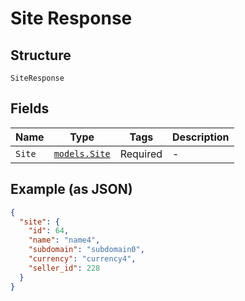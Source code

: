 
# Site Response

## Structure

`SiteResponse`

## Fields

| Name | Type | Tags | Description |
|  --- | --- | --- | --- |
| `Site` | [`models.Site`](site.md) | Required | - |

## Example (as JSON)

```json
{
  "site": {
    "id": 64,
    "name": "name4",
    "subdomain": "subdomain0",
    "currency": "currency4",
    "seller_id": 228
  }
}
```

